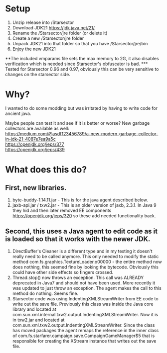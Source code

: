 # Setup

1. Unzip release into /Starsector
2. Download JDK21 https://jdk.java.net/21/ 
3. Rename the /Starsector/jre folder (or delete it)
4. Create a new /Starsector/jre folder
5. Unpack JDK21 into that folder so that you have /Starsector/jre/bin
6. Enjoy the new JDK21

**The included vmparams file sets the max memory to 2G, it also disables verification which is needed since Starsector's obfuscator is bad.
*** Tested for Starsector 0.96 and 0.97, obviously this can be very sensitive to changes on the starsector side.

# Why?

I wanted to do some modding but was irritated by having to write code for ancient java.

Maybe people can test it and see if it is better or worse? New garbage collectors are available as well:\
https://medium.com/@asdf123456789/a-new-modern-garbage-collector-in-jdk-21-4087e7ea9a5c \
https://openjdk.org/jeps/377 \
https://openjdk.org/jeps/439 

# What does this do?

## First, new libraries.
1. byte-buddy-1.14.11.jar - This is for the java agent described below.
2. jaxb-api.jar / txw2.jar - This is an older version of jaxb, 2.3.1. In Java 9 they hid and then later removed EE components https://openjdk.org/jeps/320 so these add needed functionality back.

## Second, this uses a Java agent to edit code as it is loaded so that it works with the newer JDK.
1. DirectBuffer's Cleaner is a different type and in my testing it doesn't really need to be called anymore. This only needed to modify the static method com.fs.graphics.TextureLoader.o00000 - the entire method now does nothing, this seemed fine by looking the bytecode. Obviously this could have other side effects so fingers crossed.
2. Thread.stop() now throws an exception. This call was ALREADY deprecated in Java7 and should not have been used. More recently it was updated to just throw an exception. The agent makes the call to this method do nothing. Seems fine.
3. Starsector code was using IndentingXMLStreamWriter from EE code to write out the save file. Previously this class was inside the Java core library and located at com.sun.xml.internal.txw2.output.IndentingXMLStreamWriter. Now it is in txw2.jar and located at com.sun.xml.txw2.output.IndentingXMLStreamWriter. Since the class has moved packages the agent remaps the reference in the inner class of com.fs.starfarer.campaign.save.CampaignGameManager$5 that is responsible for creating the XStream instance that writes out the save file. 